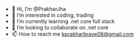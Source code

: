 - 👋 Hi, I’m @PrakharJha
- 👀 I’m interested in coding, trading
- 🌱 I’m currently learning .net core full stack 
- 💞️ I’m looking to collaborate on .net core 
- 📫 How to reach me kprakharbrave08@gmail.com

<!---
PrakharJha/PrakharJha is a ✨ special ✨ repository because its `README.md` (this file) appears on your GitHub profile.
You can click the Preview link to take a look at your changes.
--->

